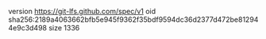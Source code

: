 version https://git-lfs.github.com/spec/v1
oid sha256:2189a4063662bfb5e945f9362f35bdf9594dc36d2377d472be812944e9c3d498
size 1336
